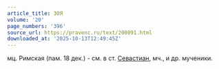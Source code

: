 ```yaml
---
article_title: ЗОЯ
volume: '20'
page_numbers: '396'
source_url: https://pravenc.ru/text/200091.html
downloaded_at: '2025-10-13T12:49:45Z'
---
```


мц. Римская (пам. 18 дек.) - см. в ст. [Севастиан](https://pravenc.ru/text/Севастиан.html), мч., и др. мученики.

